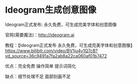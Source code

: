 # Ideogram生成创意图像

Ideogram正式发布: 永久免费，可生成完美字体和创意图像

官网(需要魔法)：http://ideogram.ai

教程：【Ideogram正式发布 永久免费，可生成完美字体和创意图像】https://www.bilibili.com/video/BV1ju4y1Q7cB?vd_source=36c9491a7fa2ab8a22ca060af01b7472

优点：完全免费 操作简单 提示词简化

缺点：细节处理不足  面部刻画不足